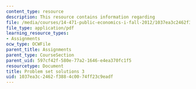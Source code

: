 ```yaml
---
content_type: resource
description: This resource contains information regarding
file: /media/courses/14-471-public-economics-i-fall-2012/1037ea3c2462f3884c0074ff23c9eadf_MIT14_471F12_pset3_sol.pdf
file_type: application/pdf
learning_resource_types:
- Assignments
ocw_type: OCWFile
parent_title: Assignments
parent_type: CourseSection
parent_uid: 597cf42f-580e-77a2-1646-e4ea370fc1f5
resourcetype: Document
title: Problem set solutions 3
uid: 1037ea3c-2462-f388-4c00-74ff23c9eadf
---
```

